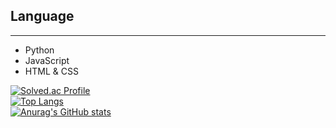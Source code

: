 ## Language

---

- Python
- JavaScript
- HTML & CSS

[![Solved.ac Profile](http://mazassumnida.wtf/api/generate_badge?boj=Dancingtuna)](https://solved.ac/Dancingtuna)
<br>[![Top Langs](https://github-readme-stats.vercel.app/api/top-langs/?username=YoungSuOh)](https://github.com/anuraghazra/github-readme-stats)
<br>[![Anurag's GitHub stats](https://github-readme-stats.vercel.app/api?username=YoungSuOh)](https://github.com/anuraghazra/github-readme-stats)


